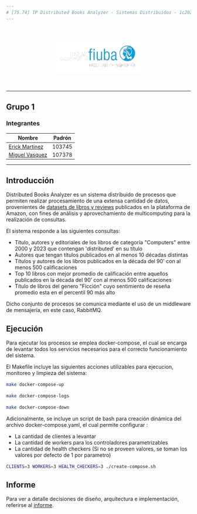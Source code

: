 ```yaml
---
# [75.74] TP Distributed Books Analyzer - Sistemas Distribuidos - 1c2024
---
```


<br>
<p align="center">
  <img src="https://raw.githubusercontent.com/MiguelV5/MiguelV5/main/misc/logofiubatransparent_partialwhite.png" width="50%"/>
</p>
<br>

---

## Grupo 1

### Integrantes

| Nombre                                        | Padrón |
| --------------------------------------------- | ------ |
| [Erick Martinez](https://github.com/erick12m) | 103745 |
| [Miguel Vasquez](https://github.com/MiguelV5) | 107378 |

---

## Introducción

Distributed Books Analyzer es un sistema distribuido de procesos que permiten realizar procesamiento de una extensa cantidad de datos, provenientes de [datasets de libros y reviews](https://www.kaggle.com/datasets/mohamedbakhet/amazon-books-reviews) publicados en la plataforma de Amazon, con fines de análisis y aprovechamiento de multicomputing para la realización de consultas.

El sistema responde a las siguientes consultas:

- Título, autores y editoriales de los libros de categoría "Computers" entre 2000 y 2023 que contengan 'distributed' en su título
- Autores que tengan títulos publicados en al menos 10 décadas distintas
- Títulos y autores de los libros publicados en la década del 90' con al menos 500 calificaciones
- Top 10 libros con mejor promedio de calificación entre aquellos publicados en la década del 90’ con al menos 500 calificaciones
- Título de libros del genero "Ficción" cuyo sentimiento de reseña promedio esta en el percentil 90 más alto

Dicho conjunto de procesos se comunica mediante el uso de un middleware de mensajería, en este caso, RabbitMQ.

## Ejecución

Para ejecutar los procesos se emplea docker-compose, el cual se encarga de levantar todos los servicios necesarios para el correcto funcionamiento del sistema.

El Makefile incluye las siguientes acciones utilizables para ejecucion, monitoreo y limpieza del sistema:

```bash
make docker-compose-up
```

```bash
make docker-compose-logs
```

```bash
make docker-compose-down
```

Adicionalmente, se incluye un script de bash para creación dinámica del archivo docker-compose.yaml, el cual permite configurar :
- La cantidad de clientes a levantar
- La cantidad de workers para los controladores parametrizables 
- La cantidad de health checkers
(Si no se proveen valores, se toman los valores por defecto de 1 por parametro)

```bash
CLIENTS=3 WORKERS=3 HEALTH_CHECKERS=3 ./create-compose.sh
```


## Informe

Para ver a detalle decisiones de diseño, arquitectura e implementación, referirse al [informe](https://github.com/erick12m/distributed-books-analyzer/blob/main/informe.pdf).
